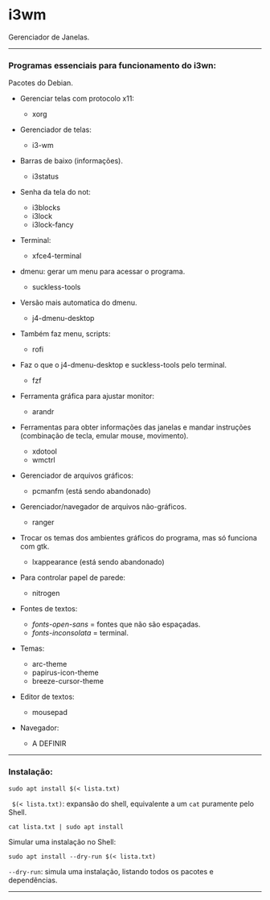 # i3wm
Gerenciador de Janelas.

---
### Programas essenciais para funcionamento do i3wn:
Pacotes do Debian.

- Gerenciar telas com protocolo x11:
  - xorg

- Gerenciador de telas: 
    - i3-wm

- Barras de baixo (informações).
    - i3status

- Senha da tela do not:
    - i3blocks
    - i3lock
    - i3lock-fancy

- Terminal:
    - xfce4-terminal

- dmenu: gerar um menu para acessar o programa.
    - suckless-tools

- Versão mais automatica do dmenu.
    - j4-dmenu-desktop

- Também faz menu, scripts:
    - rofi

- Faz o que o j4-dmenu-desktop e suckless-tools pelo terminal.
    - fzf

- Ferramenta gráfica para ajustar monitor:
    - arandr

- Ferramentas para obter informações das janelas e mandar instruções (combinação de tecla, emular mouse, movimento).
  - xdotool
  - wmctrl

- Gerenciador de arquivos gráficos:
    - pcmanfm (está sendo abandonado)

- Gerenciador/navegador de arquivos não-gráficos.
    - ranger

- Trocar os temas dos ambientes gráficos do programa, mas só funciona com gtk.
  - lxappearance (está sendo abandonado)

- Para controlar papel de parede:
    - nitrogen

- Fontes de textos:
  -  *fonts-open-sans*   = fontes que não são espaçadas.
  -  *fonts-inconsolata* = terminal.

- Temas:
  - arc-theme 
  - papirus-icon-theme
  - breeze-cursor-theme

- Editor de textos:
  - mousepad

- Navegador:
  - A DEFINIR

---

### Instalação:
```console
sudo apt install $(< lista.txt)
```
` $(< lista.txt)`: expansão do shell, equivalente a um `cat` puramente pelo Shell.
```console
cat lista.txt | sudo apt install
```


Simular uma instalação no Shell:
```console
sudo apt install --dry-run $(< lista.txt)
```
`--dry-run`: simula uma instalação, listando todos os pacotes e dependências.

---